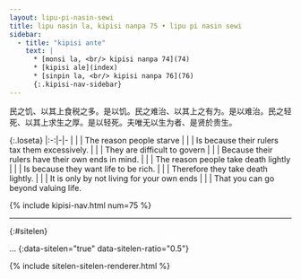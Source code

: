 ```yaml
---
layout: lipu-pi-nasin-sewi
title: lipu nasin la, kipisi nanpa 75 • lipu pi nasin sewi
sidebar:
  - title: "kipisi ante"
    text: |
      * [monsi la, <br/> kipisi nanpa 74](74)
      * [kipisi ale](index)
      * [sinpin la, <br/> kipisi nanpa 76](76)
      {:.kipisi-nav-sidebar}
---
```


民之饥、以其上食税之多。是以饥。民之难治、以其上之有为。是以难治。民之轻死、以其上求生之厚。是以轻死。夫唯无以生为者、是贤於贵生。

{:.loseta}
|:-:|-|-
|  |  | The reason people starve
|  |  | Is because their rulers tax them excessively.
|  |  | They are difficult to govern
|  |  | Because their rulers have their own ends in mind.
|  |  | The reason people take death lightly
|  |  | Is because they want life to be rich.
|  |  | Therefore they take death lightly.
|  |  | It is only by not living for your own ends
|  |  | That you can go beyond valuing life.

{% include kipisi-nav.html num=75 %}

-------
{:#sitelen}

...
{:data-sitelen="true" data-sitelen-ratio="0.5"}

{% include sitelen-sitelen-renderer.html %}
